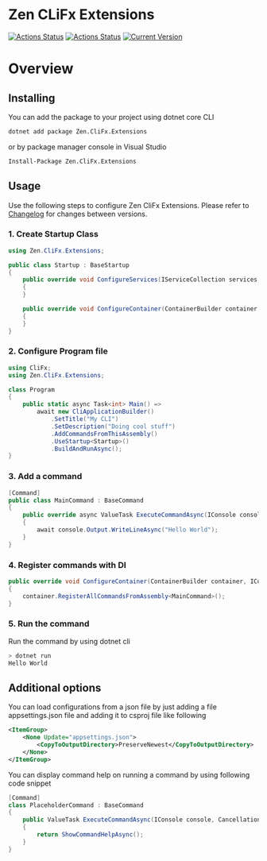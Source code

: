 # Zen CLiFx Extensions
[![Actions Status](https://github.com/WajahatAliAbid/zen-clifx-extensions/workflows/.NET%20Core%20Build/badge.svg?branch=main)](https://github.com/WajahatAliAbid/zen-clifx-extensions/actions) [![Actions Status](https://github.com/WajahatAliAbid/zen-clifx-extensions/workflows/.NET%20Core%20Publish/badge.svg)](https://github.com/WajahatAliAbid/zen-clifx-extensions/actions) [![Current Version](https://img.shields.io/badge/Version-1.3.1-brightgreen?logo=nuget&labelColor=30363D)](./CHANGELOG.md#131---2021-07-16)

# Overview

## Installing
You can add the package to your project using dotnet core CLI
```bash
dotnet add package Zen.CliFx.Extensions
```
or by package manager console in Visual Studio
```bash
Install-Package Zen.CliFx.Extensions
```

## Usage
Use the following steps to configure Zen CliFx Extensions. Please refer to [Changelog](./CHANGELOG.md) for changes between versions.

### 1. Create Startup Class
```csharp
using Zen.CliFx.Extensions;

public class Startup : BaseStartup
{
    public override void ConfigureServices(IServiceCollection services, IConfigurationRoot configuration)
    {
    }

    public override void ConfigureContainer(ContainerBuilder container, IConfigurationRoot configuration)
    {
    }
}
```

### 2. Configure Program file
```csharp
using CliFx;
using Zen.CliFx.Extensions;

class Program
{
    public static async Task<int> Main() => 
        await new CliApplicationBuilder()
            .SetTitle("My CLI")
            .SetDescription("Doing cool stuff")
            .AddCommandsFromThisAssembly()
            .UseStartup<Startup>()
            .BuildAndRunAsync();
}
```

### 3. Add a command
```csharp
[Command]
public class MainCommand : BaseCommand
{
    public override async ValueTask ExecuteCommandAsync(IConsole console, CancellationToken cancellationToken)
    {
        await console.Output.WriteLineAsync("Hello World");
    }
}
```

### 4. Register commands with DI
```csharp
public override void ConfigureContainer(ContainerBuilder container, IConfigurationRoot configuration)
{
    container.RegisterAllCommandsFromAssembly<MainCommand>();
}
```

### 5. Run the command
Run the command by using dotnet cli
```bash
> dotnet run
Hello World
```

## Additional options
You can load configurations from a json file by just adding a file appsettings.json file and adding it to csproj file like following
```xml
<ItemGroup>
    <None Update="appsettings.json">
        <CopyToOutputDirectory>PreserveNewest</CopyToOutputDirectory>
    </None>
</ItemGroup>
```

You can display command help on running a command by using following code snippet
```csharp
[Command]
class PlaceholderCommand : BaseCommand
{
    public ValueTask ExecuteCommandAsync(IConsole console, CancellationToken cancellationToken)
    {
        return ShowCommandHelpAsync();
    }
}
```
